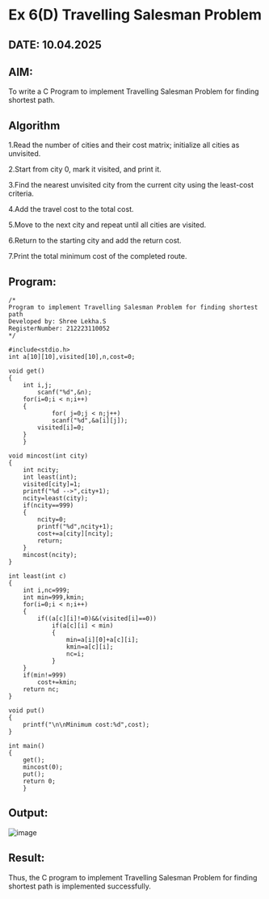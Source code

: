 # Ex 6(D) Travelling Salesman Problem
## DATE:  10.04.2025
## AIM:
To write a C Program to implement Travelling Salesman Problem for finding shortest path.
## Algorithm

1.Read the number of cities and their cost matrix; initialize all cities as unvisited.

2.Start from city 0, mark it visited, and print it.

3.Find the nearest unvisited city from the current city using the least-cost criteria.

4.Add the travel cost to the total cost.

5.Move to the next city and repeat until all cities are visited.

6.Return to the starting city and add the return cost.

7.Print the total minimum cost of the completed route.

## Program:
```
/*
Program to implement Travelling Salesman Problem for finding shortest path
Developed by: Shree Lekha.S
RegisterNumber: 212223110052
*/

#include<stdio.h>
int a[10][10],visited[10],n,cost=0;

void get()
{
	int i,j;
		scanf("%d",&n);
	for(i=0;i < n;i++)
	{
			for( j=0;j < n;j++)
			scanf("%d",&a[i][j]);
		visited[i]=0;
	}
	}

void mincost(int city)
{
	int ncity;
	int least(int);
	visited[city]=1;	
	printf("%d -->",city+1);
	ncity=least(city);
	if(ncity==999)
	{
		ncity=0;
		printf("%d",ncity+1);
		cost+=a[city][ncity];
		return;
	}
	mincost(ncity);
}

int least(int c)
{
	int i,nc=999;
	int min=999,kmin;
	for(i=0;i < n;i++)
	{
		if((a[c][i]!=0)&&(visited[i]==0))
			if(a[c][i] < min)
			{
				min=a[i][0]+a[c][i];
				kmin=a[c][i];
				nc=i;
			}
	}
	if(min!=999)
		cost+=kmin;
	return nc;
}

void put()
{
	printf("\n\nMinimum cost:%d",cost);
}

int main()
{
	get();
	mincost(0);
	put();
	return 0;
	}
```

## Output:
![image](https://github.com/user-attachments/assets/a5e17185-c045-446d-8b86-a9dcbbd82532)



## Result:
Thus, the C program to implement Travelling Salesman Problem for finding shortest path is implemented successfully.
